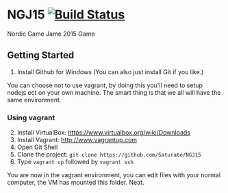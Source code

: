 # NGJ15 [![Build Status](https://travis-ci.org/PentiaLabs/NGJ15.svg)](https://travis-ci.org/PentiaLabs/NGJ15)   
Nordic Game Jame 2015 Game

## Getting Started

1. Install Github for Windows (You can also just install Git if you like.)

You can choose not to use vagrant, by doing this you'll need to setup nodejs ect on your own machine. The smart thing is that we all will have the same environment.

### Using vagrant

2. Install VirtualBox: https://www.virtualbox.org/wiki/Downloads
3. Install Vagrant: http://www.vagrantup.com
4. Open Git Shell
5. Clone the project: `git clone https://github.com/Saturate/NGJ15`
5. Type `vagrant up` followed by `vagrant ssh`

You are now in the vagrant environment, you can edit files with your normal computer, the VM has mounted this folder. Neat.
